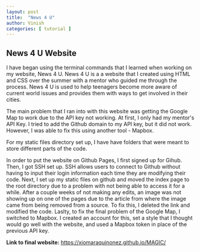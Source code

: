 ```yaml
---
layout: post
title:  "News 4 U"
author: Vinish
categories: [ tutorial ]
---
```


## News 4 U Website

I have began using the terminal commands that I learned when working on my website, News 4 U. News 4 U is a a website that I created using HTML and CSS over the summer with a mentor who guided me through the process. News 4 U is used to help teenagers become more aware of current world issues and provides them with ways to get involved in their cities.

The main problem that I ran into with this website was getting the Google Map to work due to the API key not working. At first, I only had my mentor's API Key. I tried to add the Github domain to my API key, but it did not work. However, I was able to fix this using another tool - Mapbox.

For my static files directory set up, I have have folders that were meant to store different parts of the code.

In order to put the website on Github Pages, I first signed up for Gihub. Then, I got SSH set up. SSH allows users to connect to Github without having to input their login information each time they are modifying their code. Next, I set up my static files on github and moved the index page to the root directory due to a problem with not being able to access it for a while. After a couple weeks of not making any edits, an image was not showing up on one of the pages due to the article from where the image came from being removed from a source. To fix this, I deleted the link and modified the code. Laslty, to fix the final problem of the Google Map, I switched to Mapbox. I created an account for this, set a style that I thought would go well with the website, and used a Mapbox token in place of the previous API key.

**Link to final website:** https://xiomaraquinonez.github.io/MAGIC/

